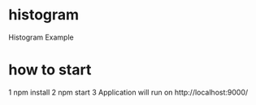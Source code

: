 # histogram
Histogram Example

# how to start
 1 npm install
 2 npm start
 3 Application will run on  http://localhost:9000/
